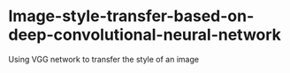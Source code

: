 # Image-style-transfer-based-on-deep-convolutional-neural-network
Using VGG network to transfer the style of an image
